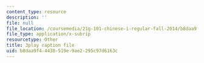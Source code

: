 ```yaml
---
content_type: resource
description: ''
file: null
file_location: /coursemedia/21g-101-chinese-i-regular-fall-2014/b8daa9f44438519e9ae2295c97d6163c_oUIGRmcnUtA.vtt
file_type: application/x-subrip
resourcetype: Other
title: 3play caption file
uid: b8daa9f4-4438-519e-9ae2-295c97d6163c
---
```


